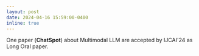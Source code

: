 ```yaml
---
layout: post
date: 2024-04-16 15:59:00-0400
inline: true
---
```


One paper (**ChatSpot**) about Multimodal LLM are accepted by IJCAI'24 as Long Oral paper.
